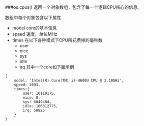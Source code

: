 ###os.cpus()
返回一个对象数组，包含了每一个逻辑CPU核心的信息。

数组中每个对象包含以下属性
* model core的基本信息
* speed 速度，单位MHz
* times 在以下各种模式下CPU所花费掉的毫秒数
    - user 
    - nice
    - sys
    - idle
    - irq
其中一个core如下面示例
```
{
    model: 'Intel(R) Core(TM) i7-4600U CPU @ 2.10GHz',
    speed: 2693,
    times:{
        user: 10110175,
        nice: 0,
        sys: 6049484,
        idle: 166312775,
        irq: 50825
    }
}
```